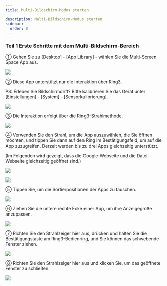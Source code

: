 ```yaml
---
title: Multi-Bildschirm-Modus starten

description: Multi-Bildschirm-Modus starten
sidebar:
  order: 8
---
```


### Teil 1 Erste Schritte mit dem Multi-Bildschirm-Bereich

① Gehen Sie zu \[Desktop] - \[App Library] - wählen Sie die Multi-Screen Space App aus.

![](public/images/air3/de/multi-screen-1.png)

② Diese App unterstützt nur die Interaktion über Ring3.

PS: Erleben Sie Bildschirmdrift? Bitte kalibrieren Sie das Gerät unter \[Einstellungen] - \[System] - \[Sensorkalibrierung].

![](public/images/air3/de/multi-screen-2.png)


③ Die Interaktion erfolgt über die Ring3-Strahlmethode.

![](public/images/air3/multi-screen-3.jpg)

④ Verwenden Sie den Strahl, um die App auszuwählen, die Sie öffnen möchten, und tippen Sie dann auf den Ring im Bestätigungsfeld, um auf die App zuzugreifen. Derzeit werden bis zu drei Apps gleichzeitig unterstützt.

(Im Folgenden wird gezeigt, dass die Google-Webseite und die Datei-Webseite gleichzeitig geöffnet sind.)

![](public/images/air3/multi-screen-4.jpg)

![](public/images/air3/multi-screen-5.jpg)

⑤ Tippen Sie, um die Sortierpositionen der Apps zu tauschen.

![](public/images/air3/multi-screen-6.jpg)

⑥ Ziehen Sie die untere rechte Ecke einer App, um ihre Anzeigegröße anzupassen.

![](public/images/air3/multi-screen-7.png)

⑦ Richten Sie den Strahlzeiger hier aus, drücken und halten Sie die Bestätigungstaste am Ring3-Bedienring, und Sie können das schwebende Fenster ziehen.

![](public/images/air3/multi-screen-8.png)

⑧ Richten Sie den Strahlzeiger hier aus und klicken Sie, um das geöffnete Fenster zu schließen.

![](public/images/air3/multi-screen-9.png)